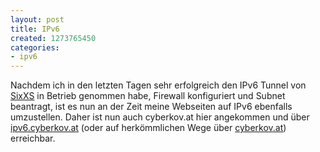 ```yaml
---
layout: post
title: IPv6
created: 1273765450
categories:
- ipv6
---
```

Nachdem ich in den letzten Tagen sehr erfolgreich den IPv6 Tunnel von [SixXS](http://www.sixxs.net/) in Betrieb genommen habe, 
Firewall konfiguriert und Subnet beantragt, ist es nun an der Zeit meine Webseiten auf IPv6 ebenfalls umzustellen. 
Daher ist nun auch cyberkov.at hier angekommen und über [ipv6.cyberkov.at](http://ipv6.cyberkov.at) (oder auf herkömmlichen Wege über [cyberkov.at](http://www.cyberkov.at)) erreichbar.
